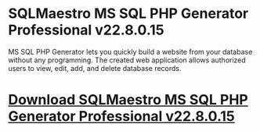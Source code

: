 # SQLMaestro MS SQL PHP Generator Professional v22.8.0.15

MS SQL PHP Generator lets you quickly build a website from your database without any programming. The created web application allows authorized users to view, edit, add, and delete database records.

# [Download SQLMaestro MS SQL PHP Generator Professional v22.8.0.15](https://developer.team/database-development/35028-sqlmaestro-ms-sql-php-generator-professional-v228015.html)
